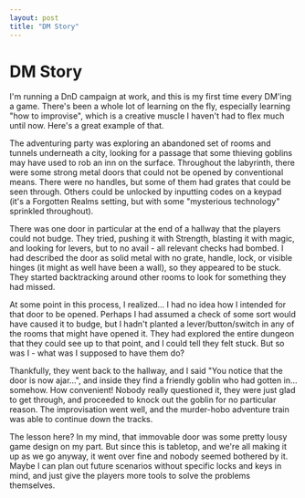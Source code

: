 ```yaml
---
layout: post
title: "DM Story"
---
```


# DM Story #

I'm running a DnD campaign at work, and this is my first time every DM'ing a game. There's been a whole lot of learning on the fly, especially learning "how to improvise", which is a creative muscle I haven't had to flex much until now. Here's a great example of that.

The adventuring party was exploring an abandoned set of rooms and tunnels underneath a city, looking for a passage that some thieving goblins may have used to rob an inn on the surface. Throughout the labyrinth, there were some strong metal doors that could not be opened by conventional means. There were no handles, but some of them had grates that could be seen through. Others could be unlocked by inputting codes on a keypad (it's a Forgotten Realms setting, but with some "mysterious technology" sprinkled throughout).

There was one door in particular at the end of a hallway that the players could not budge. They tried, pushing it with Strength, blasting it with magic, and looking for levers, but to no avail - all relevant checks had bombed. I had described the door as solid metal with no grate, handle, lock, or visible hinges (it might as well have been a wall), so they appeared to be stuck. They started backtracking around other rooms to look for something they had missed.

At some point in this process, I realized... I had no idea how I intended for that door to be opened. Perhaps I had assumed a check of some sort would have caused it to budge, but I hadn't planted a lever/button/switch in any of the rooms that might have opened it. They had explored the entire dungeon that they could see up to that point, and I could tell they felt stuck. But so was I - what was I supposed to have them do?

Thankfully, they went back to the hallway, and I said "You notice that the door is now ajar...", and inside they find a friendly goblin who had gotten in... somehow. How convenient! Nobody really questioned it, they were just glad to get through, and proceeded to knock out the goblin for no particular reason. The improvisation went well, and the murder-hobo adventure train was able to continue down the tracks.

The lesson here? In my mind, that immovable door was some pretty lousy game design on my part. But since this is tabletop, and we're all making it up as we go anyway, it went over fine and nobody seemed bothered by it. Maybe I can plan out future scenarios without specific locks and keys in mind, and just give the players more tools to solve the problems themselves.